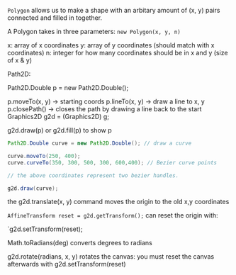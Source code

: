 `Polygon` allows us to make a shape with an arbitary amount of (x, y) pairs connected and filled in together.

A Polygon takes in three parameters: `new Polygon(x, y, n)`

x: array of x coordinates
y: array of y coordinates (should match with x coordinates)
n: integer for how many coordinates should be in x and y (size of x & y)

Path2D:

Path2D.Double p = new Path2D.Double();

p.moveTo(x, y) -> starting coords
p.lineTo(x, y) -> draw a line to x, y
p.closePath() -> closes the path by drawing a line back to the start
Graphics2D g2d = (Graphics2D) g;

g2d.draw(p) or g2d.fill(p) to show p

```java
Path2D.Double curve = new Path2D.Double(); // draw a curve

curve.moveTo(250, 400);
curve.curveTo(350, 300, 500, 300, 600,400); // Bezier curve points

// the above coordinates represent two bezier handles.

g2d.draw(curve);
```

the g2d.translate(x, y) command moves the origin to the old x,y coordinates

`AffineTransform reset = g2d.getTransform();` can reset the origin with:

`g2d.setTransform(reset);

Math.toRadians(deg) converts degrees to radians

g2d.rotate(radians, x, y) rotates the canvas: you must reset the canvas afterwards
with g2d.setTransform(reset)
